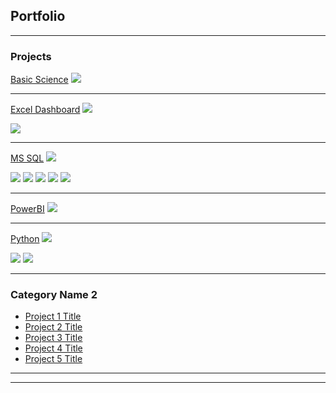 ## Portfolio

---

### Projects 

[Basic Science](pdf/AntGroup.pdf)
<img src="images/AntGroup.jpg?raw=true"/>


---
[Excel Dashboard](pdf/diamonds.xlsx)
<img src="images/Diamonds.jpg?raw=true"/>

<img src="images/Diamonds_Dashboard.jpg?raw=true"/>

---
[MS SQL](pdf/HairSalon_PP.pdf)
<img src="images/HairSalon_Main_SQL.jpg?raw=true"/>

<img src="images/HairSalon_Busiest.jpg?raw=true"/>

<img src="images/HairSalon_Topclients.jpg?raw=true"/>

<img src="images/HairSalon_NoShow.jpg?raw=true"/>

<img src="images/HairSalon_StoredProcedures.jpg?raw=true"/>

<img src="images/HairSalon_Functions.jpg?raw=true"/>


---
[PowerBI](pdf/UKAccident.pbix)
<img src="images/UKAccidents_PowerBI.jpg?raw=true"/>


---
[Python](pdf/Diamonds_df.pdf)
<img src="images/Diamonds_Python.jpg?raw=true"/>

<img src="images/Diamonds_Python_Results.jpg?raw=true"/>

<img src="images/Diamonds_Python_Feature.jpg?raw=true"/>



---

### Category Name 2

- [Project 1 Title](http://example.com/)
- [Project 2 Title](http://example.com/)
- [Project 3 Title](http://example.com/)
- [Project 4 Title](http://example.com/)
- [Project 5 Title](http://example.com/)

---




---

